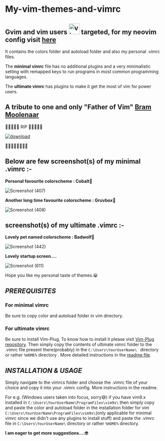 # My-vim-themes-and-vimrc
## Gvim and vim users   <img src="https://cdn.jsdelivr.net/gh/devicons/devicon/icons/vim/vim-original.svg" alt="vim" width="35" height="35"/> targeted, for my neovim config visit [here](https://github.com/JoydeepMallick/My-Neovim-config-in-LUA)
It contains the colors folder and autoload folder and also my personal .vimrc files. 

The **minimal vimrc** file has no additional plugins and a very minimalistic setting with remapped keys to run programs in most common programming languages.

The **ultimate vimrc** has plugins to make it get the most of vim for power users.

## A tribute to one and only **"Father of Vim"** [Bram Moolenaar](https://en.wikipedia.org/wiki/Bram_Moolenaar)

🙏🏼🙏🏼🥺 RIP 🥺🙏🏼🙏🏼

[![download](https://github.com/JoydeepMallick/My-vim-themes-and-vimrc/assets/94801952/d8c0e48f-485a-427d-a3a4-d3817f0e619d)](https://en.wikipedia.org/wiki/Vim_(text_editor))


🌼🌸🌺💐💐🌺🌸🌼
## Below are few screenshot(s) of my minimal .vimrc  :-

**__Personal favourite colorscheme : Cobalt🥶__**

![Screenshot (407)](https://user-images.githubusercontent.com/94801952/187082373-a3fdb45a-03d1-4d92-afe3-6b310e225289.png)

**Another long time favourite colorscheme : Gruvbox🐷**

![Screenshot (408)](https://user-images.githubusercontent.com/94801952/187082429-8628adb2-e271-4123-b8bc-caa2f91d7fe0.png)

## screenshot(s) of my ultimate .vimrc  :-

**Lovely pet named colorscheme  : Badwolf🐺**

![Screenshot (442)](https://user-images.githubusercontent.com/94801952/208480616-b2d87c0c-c39d-4d34-a224-dcd54563714a.png)

**Lovely startup screen....**

![Screenshot (611)](https://github.com/JoydeepMallick/My-vim-themes-and-vimrc/assets/94801952/4366959b-5c12-4379-a93f-9df000741ad1)


Hope you like my personal taste of themes.😀

## ***PREREQUISITES***
### For minimal vimrc
Be sure to copy color and autoload folder in vim directory.

### For ultimate vimrc
Be sure to install Vim-Plug, To know how to install it please visit [Vim-Plug repository](https://github.com/junegunn/vim-plug). Then simply copy the contents of ultimate vimrc folder to the .vimrc file present there(probably) in the ```C:\Users\YourUserName\ ``` directory or rather ```%HOME%``` directory .  More detailed instructions in the [readme file](https://github.com/JoydeepMallick/My-vim-themes-and-vimrc/blob/main/vimrcs/ultimate_vimrc/readme.md).

## ***INSTALLATION & USAGE***
Simply navigate to the vimrcs folder and choose the .vimrc file of your choice and copy it into your .vimrc config. More instructions in the readme.

For e.g. (Windows users taken into focus, sorry😅) if you have vim9.x installed in ```C:\Users\YourUserName\ProgramFiles\vim9x\``` then simply copy and paste the color and autoload folder in the installation folder for vim ``` C:\Users\YourUserName\ProgramFiles\vim9x\ ```(only applicable for minimal vimrc since we didn't use any plugins to install stuff) and paste the .vimrc file in ``` C:\Users\YourUserName\ ``` directory or rather ```%HOME%``` directory.




**I am eager to get more suggestions....🤓**
